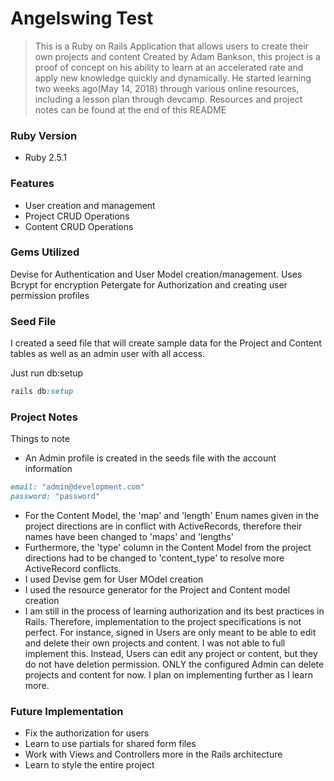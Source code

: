 
# Angelswing Test

> This is a Ruby on Rails Application that allows users to create their own projects and content
> Created by Adam Bankson, this project is a proof of concept on his ability to learn at an accelerated rate and apply new knowledge quickly and dynamically. He started learning two weeks ago(May 14, 2018) through various online resources, including a lesson plan through devcamp.
> Resources and project notes can be found at the end of this README

### Ruby Version

- Ruby 2.5.1

### Features

- User creation and management
- Project CRUD Operations
- Content CRUD Operations

### Gems Utilized

Devise for Authentication and User Model creation/management. Uses Bcrypt for encryption
Petergate for Authorization and creating user permission profiles

### Seed File

I created a seed file that will create sample data for the Project and Content tables as well as an admin user with all access.

Just run db:setup
```ruby
rails db:setup
```

### Project Notes
Things to note
- An Admin profile is created in the seeds file with the account information 
```ruby
email: "admin@development.com"
password: "password"
```
- For the Content Model, the 'map' and 'length' Enum names given in the project directions are in conflict with ActiveRecords, therefore their names have been changed to 'maps' and 'lengths'
- Furthermore, the 'type' column in the Content Model from the project directions had to be changed to 'content_type' to resolve more ActiveRecord conflicts.
- I used Devise gem for User MOdel creation
- I used the resource generator for the Project and Content model creation
- I am still in the process of learning authorization and its best practices in Rails. Therefore, implementation to the project specifications is not perfect. For instance, signed in Users are only meant to be able to edit and delete their own projects and content. I was not able to full implement this. Instead, Users can edit any project or content, but they do not have deletion permission. ONLY the configured Admin can delete projects and content for now. I plan on implementing further as I learn more.

### Future Implementation
- Fix the authorization for users
- Learn to use partials for shared form files
- Work with Views and Controllers more in the Rails architecture
- Learn to style the entire project